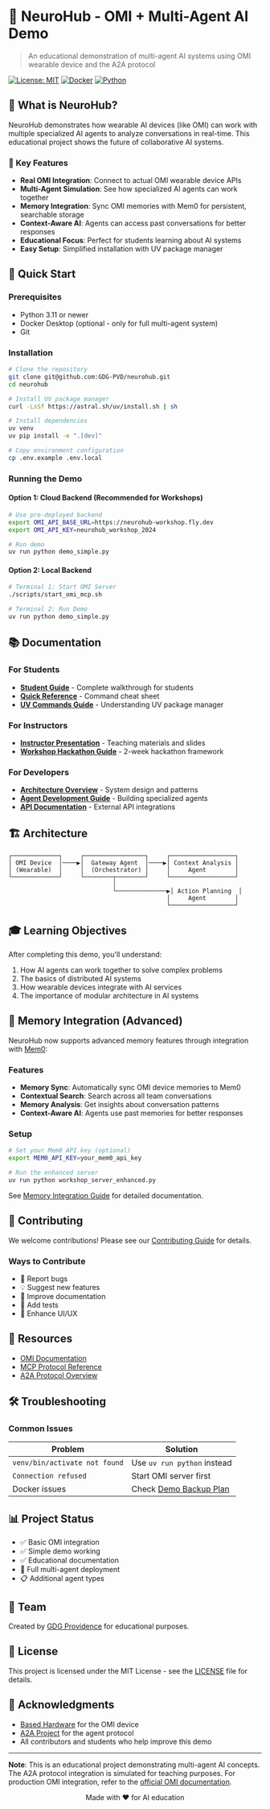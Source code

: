 # 🧠 NeuroHub - OMI + Multi-Agent AI Demo

> An educational demonstration of multi-agent AI systems using OMI wearable device and the A2A protocol

[![License: MIT](https://img.shields.io/badge/License-MIT-yellow.svg)](https://opensource.org/licenses/MIT)
[![Docker](https://img.shields.io/badge/Docker-Required-blue.svg)](https://www.docker.com/)
[![Python](https://img.shields.io/badge/Python-3.11+-green.svg)](https://www.python.org/)

## 🎯 What is NeuroHub?

NeuroHub demonstrates how wearable AI devices (like OMI) can work with multiple specialized AI agents to analyze conversations in real-time. This educational project shows the future of collaborative AI systems.

### 🌟 Key Features

- **Real OMI Integration**: Connect to actual OMI wearable device APIs
- **Multi-Agent Simulation**: See how specialized AI agents can work together
- **Memory Integration**: Sync OMI memories with Mem0 for persistent, searchable storage
- **Context-Aware AI**: Agents can access past conversations for better responses
- **Educational Focus**: Perfect for students learning about AI systems
- **Easy Setup**: Simplified installation with UV package manager

## 🚀 Quick Start

### Prerequisites

- Python 3.11 or newer
- Docker Desktop (optional - only for full multi-agent system)
- Git

### Installation

```bash
# Clone the repository
git clone git@github.com:GDG-PVD/neurohub.git
cd neurohub

# Install UV package manager
curl -LsSf https://astral.sh/uv/install.sh | sh

# Install dependencies
uv venv
uv pip install -e ".[dev]"

# Copy environment configuration
cp .env.example .env.local
```

### Running the Demo

#### Option 1: Cloud Backend (Recommended for Workshops)
```bash
# Use pre-deployed backend
export OMI_API_BASE_URL=https://neurohub-workshop.fly.dev
export OMI_API_KEY=neurohub_workshop_2024

# Run demo
uv run python demo_simple.py
```

#### Option 2: Local Backend
```bash
# Terminal 1: Start OMI Server
./scripts/start_omi_mcp.sh

# Terminal 2: Run Demo
uv run python demo_simple.py
```

## 📚 Documentation

### For Students
- **[Student Guide](STUDENT_GUIDE.md)** - Complete walkthrough for students
- **[Quick Reference](STUDENT_QUICK_REFERENCE.md)** - Command cheat sheet
- **[UV Commands Guide](UV_COMMANDS_GUIDE.md)** - Understanding UV package manager

### For Instructors
- **[Instructor Presentation](INSTRUCTOR_PRESENTATION.md)** - Teaching materials and slides
- **[Workshop Hackathon Guide](WORKSHOP_HACKATHON_GUIDE.md)** - 2-week hackathon framework

### For Developers
- **[Architecture Overview](docs/architecture/README.md)** - System design and patterns
- **[Agent Development Guide](docs/NEURO_AGENTS.md)** - Building specialized agents
- **[API Documentation](docs/apis/)** - External API integrations

## 🏗️ Architecture

```
┌─────────────┐     ┌─────────────────┐     ┌──────────────────┐
│ OMI Device  │────▶│  Gateway Agent  │────▶│ Context Analysis │
│ (Wearable)  │     │  (Orchestrator) │     │     Agent        │
└─────────────┘     └────────┬────────┘     └──────────────────┘
                             │
                             └──────────────▶│ Action Planning  │
                                            │     Agent        │
                                            └──────────────────┘
```

## 🎓 Learning Objectives

After completing this demo, you'll understand:

1. How AI agents can work together to solve complex problems
2. The basics of distributed AI systems
3. How wearable devices integrate with AI services
4. The importance of modular architecture in AI systems

## 💾 Memory Integration (Advanced)

NeuroHub now supports advanced memory features through integration with [Mem0](https://mem0.ai):

### Features
- **Memory Sync**: Automatically sync OMI device memories to Mem0
- **Contextual Search**: Search across all team conversations
- **Memory Analysis**: Get insights about conversation patterns
- **Context-Aware AI**: Agents use past memories for better responses

### Setup
```bash
# Set your Mem0 API key (optional)
export MEM0_API_KEY=your_mem0_api_key

# Run the enhanced server
uv run python workshop_server_enhanced.py
```

See [Memory Integration Guide](docs/MEMORY_INTEGRATION.md) for detailed documentation.

## 🤝 Contributing

We welcome contributions! Please see our [Contributing Guide](CONTRIBUTING.md) for details.

### Ways to Contribute

- 🐛 Report bugs
- 💡 Suggest new features
- 📝 Improve documentation
- 🧪 Add tests
- 🎨 Enhance UI/UX

## 📖 Resources

- [OMI Documentation](https://docs.omi.me)
- [MCP Protocol Reference](OMI_MCP_OFFICIAL_REFERENCE.md)
- [A2A Protocol Overview](MCP_VS_A2A_EXPLANATION.md)

## 🛠️ Troubleshooting

### Common Issues

| Problem | Solution |
|---------|----------|
| `venv/bin/activate not found` | Use `uv run python` instead |
| `Connection refused` | Start OMI server first |
| Docker issues | Check [Demo Backup Plan](docs/classroom/DEMO_BACKUP_PLAN.md) |

## 📊 Project Status

- ✅ Basic OMI integration
- ✅ Simple demo working
- ✅ Educational documentation
- 🚧 Full multi-agent deployment
- 📋 Additional agent types

## 👥 Team

Created by [GDG Providence](https://github.com/GDG-PVD) for educational purposes.

## 📄 License

This project is licensed under the MIT License - see the [LICENSE](LICENSE) file for details.

## 🙏 Acknowledgments

- [Based Hardware](https://github.com/BasedHardware) for the OMI device
- [A2A Project](https://github.com/a2a-project) for the agent protocol
- All contributors and students who help improve this demo

---

**Note**: This is an educational project demonstrating multi-agent AI concepts. The A2A protocol integration is simulated for teaching purposes. For production OMI integration, refer to the [official OMI documentation](https://docs.omi.me).

<p align="center">Made with ❤️ for AI education</p>